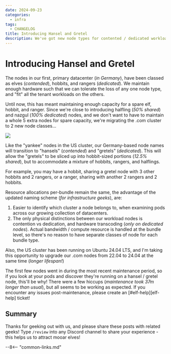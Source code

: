 ```yaml
---
date: 2024-09-23
categories:
  - infra
tags:
  - CHANGELOG
title: Introducing Hansel and Gretel
description: We've got new node types for contented / dedicated workloads
---
```


# Introducing Hansel and Gretel

The nodes in our first, primary datacenter (*in Germany*), have been classed as elves (*contended*), hobbits, and rangers (*dedicated*). We maintain enough hardware such that we can tolerate the loss of any one node type, and "fit" all the tenant workloads on the others. 

Until now, this has meant maintaining enough capacity for a spare elf, hobbit, and ranger. Since we're close to introducing halfling (*50% shared*) and nazgul (*100% dedicated*) nodes, and we don't want to have to maintain a whole 5 extra nodes for spare capacity, we're migrating the .com cluster to 2 new node classes...

<!-- more -->

![](/images/hansel-and-gretel.png)

Like the "yankee" nodes in the US cluster, our Germany-based node names will transition to "hansels" (*contended*) and "gretels" (*dedicated*). This will allow the "gretels" to be sliced up into hobbit-sized portions (*12.5% shared*), but to accommodate a mixture of hobbits, rangers, and halflings.

For example, you may have a hobbit, sharing a gretel node with 3 other hobbits and 2 rangers, or a ranger, sharing with another 2 rangers and 2 hobbits.

Resource allocations per-bundle remain the same, the advantage of the updated naming scheme (*for infrastructure geeks*), are:

1. Easier to identify which cluster a node belongs to, when examining pods across our growing collection of datacenters.
2. The only physical distinctions between our workload nodes is contention vs dedication, and hardware transcoding (*only on dedicated nodes*). Actual bandwidth / compute resource is handled at the bundle level, so there's no reason to have separate classes of node for each bundle type.

Also, the US cluster has been running on Ubuntu 24.04 LTS, and I'm taking this opportunity to upgrade our .com nodes from 22.04 to 24.04 at the same time (*longer lifespan!*)

The first few nodes went in during the most recent maintenance period, so if you look at your pods and discover they're running on a hansel / gretel node, this'll be why! There were a few hiccups (*maintenance took 37m longer than usual*), but all seems to be working as expected. If you encounter any issues post-maintenance, please create an [#elf-help][elf-help] ticket!

## Summary

Thanks for geeking out with us, and please share these posts with related geeks! Type `/review` into any Discord channel to share your experience - this helps us to attract mooar elves!

--8<-- "common-links.md"

[^1]: We added a standalone "gatus" pod to make homer restarts more transparent, so 239 of these are just extra pods on existing subscriptions!
